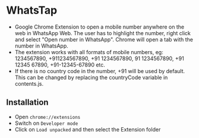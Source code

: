 # WhatsTap

* Google Chrome Extension to open a mobile number anywhere on the web in WhatsApp Web. The user has to highlight the number, right click and select "Open number in WhatsApp". Chrome will open a tab with the number in WhatsApp. 
* The extension works with all formats of mobile numbers, eg: 1234567890, +911234567890, +91 1234567890, 91 1234567890, +91 12345 67890, +91-12345-67890 etc.
* If there is no country code in the number, +91 will be used by default. This can be changed by replacing the countryCode variable in contents.js.

## Installation

* Open ``chrome://extensions``
* Switch on `Developer mode`
* Click on `Load unpacked` and then select the Extension folder
